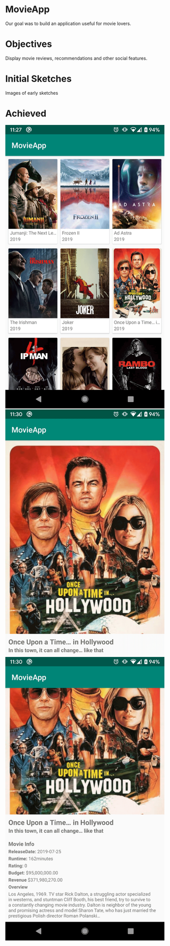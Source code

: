 # MovieApp
Our goal was to build an application useful for movie lovers.

# Objectives
Display movie reviews, recommendations and other social features.

# Initial Sketches

Images of early sketches

# Achieved

<img src="movieapp-1.png" width="500"/>

<img src="movieapp-2.png" width="500"/>

<img src="movieapp-3.png" width="500"/>

